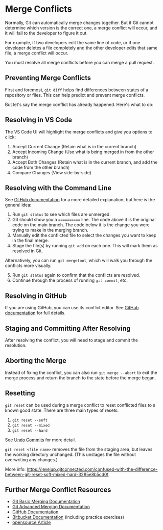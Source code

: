 # Merge Conflicts

Normally, Git can automatically merge changes together.  But if Git cannot determine which version is the correct one, a merge conflict will occur, and it will fall to the developer to figure it out.

For example, if two developers edit the same line of code, or if one developer deletes a file completely and the other developer edits that same file, a merge conflict will occur.

You must resolve all merge conflicts before you can merge a pull request.


## Preventing Merge Conflicts

First and foremost, `git diff` helps find differences between states of a repository or files.  This can help predict and prevent merge conflicts.

But let's say the merge conflict has already happened.  Here's what to do:


## Resolving in VS Code

The VS Code UI will highlight the merge conflicts and give you options to click:

1. Accept Current Change (Retain what is in the current branch)
2. Accept Incoming Change (Use what is being merged in from the other branch)
3. Accept Both Changes (Retain what is in the current branch, and add the code from the other branch)
4. Compare Changes (View side-by-side)


## Resolving with the Command Line

See [GitHub documentation](https://docs.github.com/en/github/collaborating-with-pull-requests/addressing-merge-conflicts/resolving-a-merge-conflict-using-the-command-line) for a more detailed explanation, but here is the general idea:

1. Run `git status` to see which files are unmerged.
2. Git should show you a `==========` line.  The code above it is the original code on the main branch.  The code below it is the change you were trying to make in the merging branch.
3. Manually edit the conflicted file to select the changes you want to keep in the final merge.
4. Stage the file(s) by running `git add` on each one.  This will mark them as resolved in Git.

Alternatively, you can run `git mergetool`, which will walk you through the conflicts more visually.

5. Run `git status` again to confirm that the conflicts are resolved.
6. Continue through the process of running `git commit`, etc.


## Resolving in GitHub

If you are using GitHub, you can use its conflict editor.  See [GitHub documentation](https://docs.github.com/en/github/collaborating-with-pull-requests/addressing-merge-conflicts/resolving-a-merge-conflict-on-github) for full details.


## Staging and Committing After Resolving

After resolving the conflict, you will need to stage and commit the resolution.


## Aborting the Merge

Instead of fixing the conflict, you can also run `git merge --abort` to exit the merge process and return the branch to the state before the merge began.


## Resetting

`git reset` can be used during a merge conflict to reset conflicted files to a known good state.  There are three main types of resets:

1. `git reset --soft`
2. `git reset --mixed`
3. `git reset --hard`

See [Undo Commits](../../undo-changes/4-undo-commits.md) for more detail.

`git reset <file name>` removes the file from the staging area, but leaves the working directory unchanged.  (This unstages the file without overwriting any changes.)

More info: https://levelup.gitconnected.com/confused-with-the-difference-between-git-reset-soft-mixed-hard-3285e8b5cd0f


## Further Merge Conflict Resources

- [Git Basic Merging Documentation](https://git-scm.com/book/en/v2/Git-Branching-Basic-Branching-and-Merging#_basic_merge_conflicts)
- [Git Advanced Merging Documentation](https://git-scm.com/book/en/v2/Git-Tools-Advanced-Merging#_advanced_merging)
- [GitHub Documentation](https://docs.github.com/en/github/collaborating-with-pull-requests/addressing-merge-conflicts)
- [Bitbucket Documentation](https://www.atlassian.com/git/tutorials/using-branches/merge-conflicts) (including practice exercises)
- [opensource Article](https://opensource.com/article/20/4/git-merge-conflict)